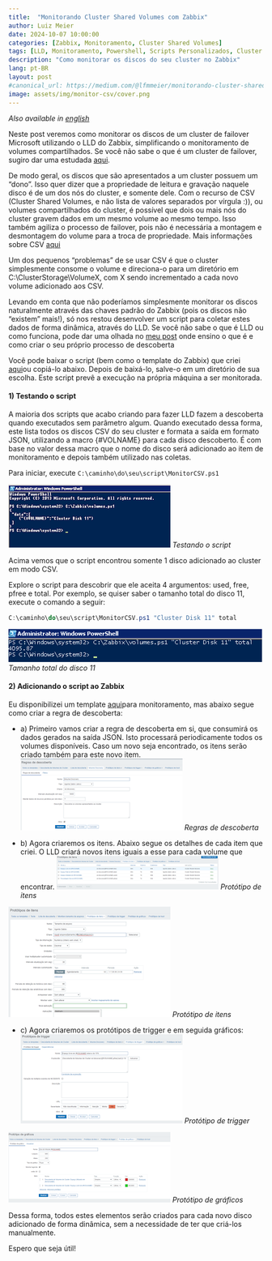 ```yaml
---
title:	"Monitorando Cluster Shared Volumes com Zabbix"
author: Luiz Meier 
date: 2024-10-07 10:00:00
categories: [Zabbix, Monitoramento, Cluster Shared Volumes]
tags: [LLD, Monitoramento, Powershell, Scripts Personalizados, Cluster Shared Volumes]
description: "Como monitorar os discos do seu cluster no Zabbix"
lang: pt-BR
layout: post
#canonical_url: https://medium.com/@lfmmeier/monitorando-cluster-shared-volumes-146df9620342
image: assets/img/monitor-csv/cover.png
---
```


*Also available in [english](https://medium.lmeier.net/monitoring-cluster-shared-volumes-e1fce26ea55d)*

Neste post veremos como monitorar os discos de um cluster de failover Microsoft utilizando o LLD do Zabbix, simplificando o monitoramento de volumes compartilhados. Se você não sabe o que é um cluster de failover, sugiro dar uma estudada [aqui](https://technet.microsoft.com/pt-br/library/cc770737%28v=ws.11%29.aspx).

De modo geral, os discos que são apresentados a um cluster possuem um “dono”. Isso quer dizer que a propriedade de leitura e gravação naquele disco é de um dos nós do cluster, e somente dele. Com o recurso de CSV (Cluster Shared Volumes, e não lista de valores separados por vírgula :)), ou volumes compartilhados do cluster, é possível que dois ou mais nós do cluster gravem dados em um mesmo volume ao mesmo tempo. Isso também agiliza o processo de failover, pois não é necessária a montagem e desmontagem do volume para a troca de propriedade. Mais informações sobre CSV [aqui](https://msdn.microsoft.com/pt-br/library/jj612868%28v=ws.11%29.aspx)

Um dos pequenos “problemas” de se usar CSV é que o cluster simplesmente consome o volume e direciona-o para um diretório em C:\ClusterStorage\VolumeX, com X sendo incrementado a cada novo volume adicionado aos CSV.

Levando em conta que não poderíamos simplesmente monitorar os discos naturalmente através das chaves padrão do Zabbix (pois os discos não “existem” mais!), só nos restou desenvolver um script para coletar estes dados de forma dinâmica, através do LLD. Se você não sabe o que é LLD ou como funciona, pode dar uma olhada no [meu post](https://medium.lmeier.net/criando-seu-pr%C3%B3prio-lld-customizado-no-zabbix-683c6eba6373) onde ensino o que é e como criar o seu próprio processo de descoberta

Você pode baixar o script (bem como o template do Zabbix) que criei [aqui](https://github.com/LuizMeier/Zabbix/tree/master/ClusterSharedVolume)ou copiá-lo abaixo. Depois de baixá-lo, salve-o em um diretório de sua escolha. Este script prevê a execução na própria máquina a ser monitorada.

#### 1) Testando o script

A maioria dos scripts que acabo criando para fazer LLD fazem a descoberta quando executados sem parâmetro algum. Quando executado dessa forma, este lista todos os discos CSV do seu cluster e formata a saída em formato JSON, utilizando a macro {#VOLNAME} para cada disco descoberto. É com base no valor dessa macro que o nome do disco será adicionado ao item de monitoramento e depois também utilizado nas coletas.

Para iniciar, execute `C:\caminho\do\seu\script\MonitorCSV.ps1`

![Testando o script](assets/img/monitor-csv/testing-script.png)
*Testando o script*

Acima vemos que o script encontrou somente 1 disco adicionado ao cluster em modo CSV.

Explore o script para descobrir que ele aceita 4 argumentos: used, free, pfree e total. Por exemplo, se quiser saber o tamanho total do disco 11, execute o comando a seguir:

```powershell
C:\caminho\do\seu\script\MonitorCSV.ps1 "Cluster Disk 11" total
```

![Tamanho total do disco 11](assets/img/monitor-csv/size-disk-11.png)
*Tamanho total do disco 11*

#### 2) Adicionando o script ao Zabbix

Eu disponibilizei um template [aqui](https://github.com/LuizMeier/Zabbix/blob/master/ClusterSharedVolume/Template_CSV.xml)para monitoramento, mas abaixo segue como criar a regra de descoberta:

* a) Primeiro vamos criar a regra de descoberta em si, que consumirá os dados gerados na saída JSON. Isto processará periodicamente todos os volumes disponíveis. Caso um novo seja encontrado, os itens serão criado também para este novo item.
![Regras de descoberta](assets/img/monitor-csv/discovery-rules.png)
*Regras de descoberta*

* b) Agora criaremos os itens. Abaixo segue os detalhes de cada item que criei. O LLD criará novos itens iguais a esse para cada volume que encontrar.
![Protótipo de itens](assets/img/monitor-csv/item-prototype-1.png)
*Protótipo de itens*

![Protótipo de itens](assets/img/monitor-csv/item-prototype-2.png)
*Protótipo de itens*

* c) Agora criaremos os protótipos de trigger e em seguida gráficos:
![Protótipo de trigger](assets/img/monitor-csv/trigger-prototype-1.png)
*Protótipo de trigger*

![Protótipo de gráficos](assets/img/monitor-csv/trigger-prototype-2.png)
*Protótipo de gráficos*

Dessa forma, todos estes elementos serão criados para cada novo disco adicionado de forma dinâmica, sem a necessidade de ter que criá-los manualmente.

Espero que seja útil!

  
